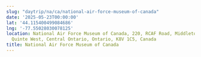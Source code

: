 ```yaml
---
slug: "daytrip/na/ca/national-air-force-museum-of-canada"
date: '2025-05-23T00:00:00'
lat: '44.115400499084686'
lng: '-77.55028030078125'
location: National Air Force Museum of Canada, 220, RCAF Road, Middleton Park, Trenton,
  Quinte West, Central Ontario, Ontario, K8V 1C5, Canada
title: National Air Force Museum of Canada
---
```



